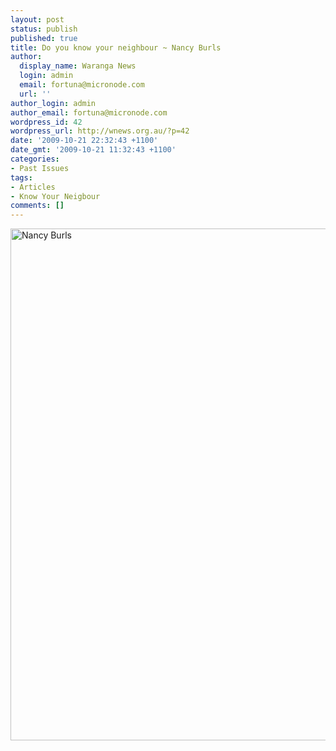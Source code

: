 ```yaml
---
layout: post
status: publish
published: true
title: Do you know your neighbour ~ Nancy Burls
author:
  display_name: Waranga News
  login: admin
  email: fortuna@micronode.com
  url: ''
author_login: admin
author_email: fortuna@micronode.com
wordpress_id: 42
wordpress_url: http://wnews.org.au/?p=42
date: '2009-10-21 22:32:43 +1100'
date_gmt: '2009-10-21 11:32:43 +1100'
categories:
- Past Issues
tags:
- Articles
- Know Your Neigbour
comments: []
---
```

<p><a href="http://wnews.org.au/wp-content/uploads/2009/10/Page-12-nance.jpg"><img class="alignnone size-large wp-image-41" style="border: 0pt none;" title="Nancy Burls" alt="Nancy Burls" src="http://wnews.org.au/wp-content/uploads/2009/10/Page-12-nance-703x1024.jpg" width="562" height="819" /></a></p>
